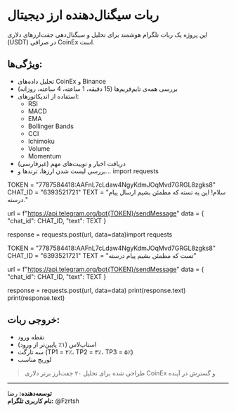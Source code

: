 # ربات سیگنال‌دهنده ارز دیجیتال

این پروژه یک ربات تلگرام هوشمند برای تحلیل و سیگنال‌دهی جفت‌ارزهای دلاری (USDT) در صرافی CoinEx است.

## ویژگی‌ها:
- تحلیل داده‌های CoinEx و Binance
- بررسی همه‌ی تایم‌فریم‌ها (15 دقیقه، 1 ساعته، 4 ساعته، روزانه)
- استفاده از اندیکاتورهای:
  - RSI
  - MACD
  - EMA
  - Bollinger Bands
  - CCI
  - Ichimoku
  - Volume
  - Momentum
- دریافت اخبار و توییت‌های مهم (غیرفارسی)
- بررسی لیست شدن ارزها، ترندها و...
import requests

TOKEN = "7787584418:AAFnL7cLdaw4NgyKdmJOqMvd7GRGL8zgks8"
CHAT_ID = "6393521721"
TEXT = "سلام! این یه تسته که مطمئن بشیم ارسال پیام درسته."

url = f"https://api.telegram.org/bot{TOKEN}/sendMessage"
data = {
    "chat_id": CHAT_ID,
    "text": TEXT
}

response = requests.post(url, data=data)import requests

TOKEN = "7787584418:AAFnL7cLdaw4NgyKdmJOqMvd7GRGL8zgks8"
CHAT_ID = "6393521721"
TEXT = "تست که مطمئن بشیم پیام درسته"

url = f"https://api.telegram.org/bot{TOKEN}/sendMessage"
data = {
    "chat_id": CHAT_ID,
    "text": TEXT
}

response = requests.post(url, data=data)
print(response.text)
print(response.text)
## خروجی ربات:
- نقطه ورود
- استاپ‌لاس (۱٪ پایین‌تر از ورود)
- سه تارگت (TP1 = ۲٪، TP2 = ۴٪، TP3 = ۵٪)
- لوریج مناسب

> طراحی شده برای تحلیل ۲۰ جفت‌ارز برتر دلاری CoinEx و گسترش در آینده

---

**توسعه‌دهنده:** رضا  
**نام کاربری تلگرام:** @Fzrtsh
